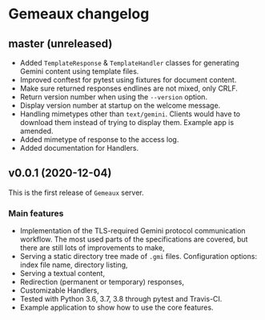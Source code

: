 # Gemeaux changelog

## master (unreleased)

* Added `TemplateResponse` & `TemplateHandler` classes for generating Gemini content using template files.
* Improved conftest for pytest using fixtures for document content.
* Make sure returned responses endlines are not mixed, only CRLF.
* Return version number when using the `--version` option.
* Display version number at startup on the welcome message.
* Handling mimetypes other than `text/gemini`. Clients would have to download them instead of trying to display them. Example app is amended.
* Added mimetype of response to the access log.
* Added documentation for Handlers.

## v0.0.1 (2020-12-04)

This is the first release of `Gemeaux` server.

### Main features

* Implementation of the TLS-required Gemini protocol communication workflow. The most used parts of the specifications are covered, but there are still lots of improvements to make,
* Serving a static directory tree made of `.gmi` files. Configuration options: index file name, directory listing,
* Serving a textual content,
* Redirection (permanent or temporary) responses,
* Customizable Handlers,
* Tested with Python 3.6, 3.7, 3.8 through pytest and Travis-CI.
* Example application to show how to use the core features.
